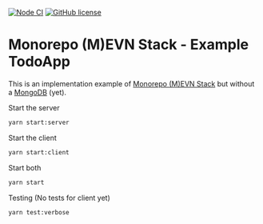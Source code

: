 [![Node CI](https://github.com/bmacher/mevn-example/workflows/Node%20CI/badge.svg)](https://github.com/bmacher/mevn-example/actions?query=workflow%3A%22Node+CI%22)
[![GitHub license](https://img.shields.io/github/license/bmacher/mevn-example.svg)](https://github.com/bmacher/mevn-example/blob/master/LICENSE)

# Monorepo (M)EVN Stack - Example TodoApp

This is an implementation example of [Monorepo (M)EVN Stack](https://github.com/bmacher/mevn-template) but without a [MongoDB](https://www.mongodb.com/de) (yet).

Start the server

```sh
yarn start:server
```

Start the client

```sh
yarn start:client
```

Start both

```sh
yarn start
```

Testing (No tests for client yet)

```sh
yarn test:verbose
```

